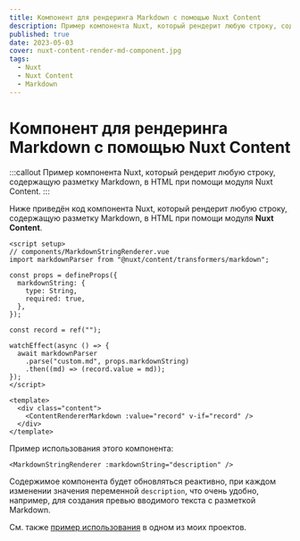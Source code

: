 ```yaml
---
title: Компонент для рендеринга Markdown с помощью Nuxt Content
description: Пример компонента Nuxt, который рендерит любую строку, содержащую разметку Markdown, в HTML при помощи модуля Nuxt Content.
published: true
date: 2023-05-03
cover: nuxt-content-render-md-component.jpg
tags:
  - Nuxt
  - Nuxt Content
  - Markdown
---
```


# Компонент для рендеринга Markdown с помощью Nuxt Content

:::callout
Пример компонента Nuxt, который рендерит любую строку, содержащую разметку Markdown, в HTML при помощи модуля Nuxt Content.
:::

Ниже приведён код компонента Nuxt, который рендерит любую строку, содержащую разметку Markdown, в HTML при помощи модуля **Nuxt Content**.

```vue
<script setup>
// components/MarkdownStringRenderer.vue
import markdownParser from "@nuxt/content/transformers/markdown";

const props = defineProps({
  markdownString: {
    type: String,
    required: true,
  },
});

const record = ref("");

watchEffect(async () => {
  await markdownParser
    .parse("custom.md", props.markdownString)
    .then((md) => (record.value = md));
});
</script>

<template>
  <div class="content">
    <ContentRendererMarkdown :value="record" v-if="record" />
  </div>
</template>
```

Пример использования этого компонента:

```vue
<MarkdownStringRenderer :markdownString="description" />
```

Содержимое компонента будет обновляться реактивно, при каждом изменении значения переменной `description`, что очень удобно, например, для создания превью вводимого текста с разметкой Markdown.

См. также [пример использования](https://github.com/hazadus/drf-nuxt-library/blob/main/frontend/components/MarkdownStringRenderer.vue) в одном из моих проектов.
